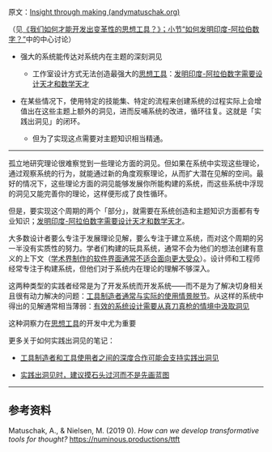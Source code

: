 原文：[Insight through making (andymatuschak.org)](https://notes.andymatuschak.org/z7YyAp683VNbTmDG4hx9QFpf5urwxZJpsycS6)

（见[《我们如何才能开发出变革性的思想工具？》；小节“如何发明印度-阿拉伯数字？”](https://numinous.productions/ttft/#how-to-invent-hindu-arabic-numerals)中的中心讨论）

- 强大的系统能传达对系统内在主题的深刻洞见

  - 工作室设计方式无法创造最强大的[思想工具](https://notes.andymatuschak.org/z5YhNc8HVKxjg9a3h3SeCyKqnNDFgiY6WGrM)：[发明印度-阿拉伯数字需要设计天才和数学天才](https://notes.andymatuschak.org/z5ph9NcXwFA13MNg3qTh8paqiaAqxtoRJM8fC)

- 在某些情况下，使用特定的技能集、特定的流程来创建系统的过程实际上会增值出在这些主题上额外的洞见，进而反哺系统的改进，循环往复。这就是「实践出洞见」的闭环。

  - 但为了实现这点需要对主题知识相当精通。

------

孤立地研究理论很难察觉到一些理论方面的洞见。但如果在系统中实现这些理论，通过观察系统的行为，就能通过新的角度观察理论，从而扩大潜在见解的空间。最好的情况下，这些理论方面的洞见能够发展你所能构建的系统，而这些系统中浮现的洞见又能完善你的理论，这样便形成了良性循环。

但是，要实现这个周期的两个「部分」，就需要在系统创造和主题知识方面都有专业知识；[发明印度-阿拉伯数字需要设计天才和数学天才](https://notes.andymatuschak.org/z5ph9NcXwFA13MNg3qTh8paqiaAqxtoRJM8fC)。

大多数设计者要么专注于发展理论见解，要么专注于建立系统，而对这个周期的另一半没有实质性的努力。学者们构建的玩具系统，通常不会为他们的想法创建有意义的上下文（[学术界制作的软件界面通常不适合面向更大受众](https://notes.andymatuschak.org/z4wng6eYm8HiFPoWEStbqyBm3B8CegDRNq9N)）。设计师和工程师经常专注于构建系统，但他们对于系统内在理论的理解不够深入。

这两种类型的实践者经常是为了开发系统而开发系统——而不是为了解决切身相关且很有动力解决的问题：[工具制造者通常与实际的使用情景脱节](https://notes.andymatuschak.org/zs5uUEv9iJH7JuAmsCChxBEMP2zW6CRbiAWE)。从这样的系统中得出的见解通常相当薄弱：[有效的系统设计需要从真刀真枪的情境中汲取洞见](https://notes.andymatuschak.org/z3H98n8DGZmu8XArqHZVsckyWvbTe8wK4kAt2)

这种洞察力在[思想工具](https://notes.andymatuschak.org/z5YhNc8HVKxjg9a3h3SeCyKqnNDFgiY6WGrM)的开发中尤为重要

更多关于如何实践出洞见的笔记：

- [工具制造者和工具使用者之间的深度合作可能会支持实践出洞见](https://notes.andymatuschak.org/z7PLEhbuGGhQx3o5oxpSD8oMxEHJXxZGUxBWD)

- [实践出洞见时，建议摸石头过河而不是先画蓝图](https://notes.andymatuschak.org/z7Ldzn94FibghJBEG9hAebu8LMNV7NVBFvsfg)

------

## 参考资料

Matuschak, A., & Nielsen, M. (2019 0). *How can we develop transformative tools for thought?* https://numinous.productions/ttft
